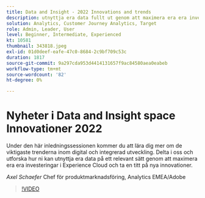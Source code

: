 ```yaml
---
title: Data and Insight - 2022 Innovations and trends
description: utnyttja era data fullt ut genom att maximera era era investeringar i Experience Cloud och ta del av nya innovationer.
solution: Analytics, Customer Journey Analytics, Target
role: Admin, Leader, User
level: Beginner, Intermediate, Experienced
kt: 10581
thumbnail: 343818.jpeg
exl-id: 01d0deef-eafe-47c0-8684-2c9bf709c53c
duration: 1817
source-git-commit: 9a297cda953d4414131657f9ac84580aea0eabeb
workflow-type: tm+mt
source-wordcount: '82'
ht-degree: 0%

---
```


# Nyheter i Data and Insight space Innovationer 2022

Under den här inledningssessionen kommer du att lära dig mer om de viktigaste trenderna inom digital och integrerad utveckling. Delta i oss och utforska hur ni kan utnyttja era data på ett relevant sätt genom att maximera era era investeringar i Experience Cloud och ta en titt på nya innovationer.

*Axel Schaefer* Chef för produktmarknadsföring, Analytics EMEA/Adobe

>[!VIDEO](https://video.tv.adobe.com/v/343818/?quality=12&learn=on)
